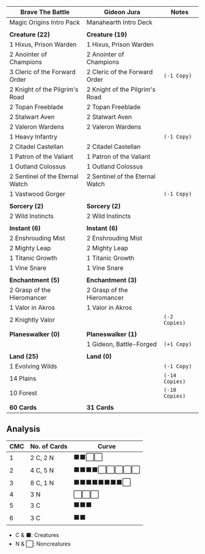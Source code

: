 | Brave The Battle | Gideon Jura | Notes 
|---|---|---
| Magic Origins Intro Pack | Manahearth Intro Deck |
| | |
| **Creature (22)** | **Creature (19)** |
| 1 Hixus, Prison Warden | 1 Hixus, Prison Warden |
| 2 Anointer of Champions | 2 Anointer of Champions |
| 3 Cleric of the Forward Order | 2 Cleric of the Forward Order | `(-1 Copy)`
| 2 Knight of the Pilgrim's Road | 2 Knight of the Pilgrim's Road |
| 2 Topan Freeblade | 2 Topan Freeblade |
| 2 Stalwart Aven | 2 Stalwart Aven |
| 2 Valeron Wardens | 2 Valeron Wardens |
| 1 Heavy Infantry | | `(-1 Copy)`
| 2 Citadel Castellan | 2 Citadel Castellan |
| 1 Patron of the Valiant | 1 Patron of the Valiant |
| 1 Outland Colossus | 1 Outland Colossus |
| 2 Sentinel of the Eternal Watch | 2 Sentinel of the Eternal Watch |
| 1 Vastwood Gorger | | `(-1 Copy)`
| | |
| **Sorcery (2)** | **Sorcery (2)** |
| 2 Wild Instincts | 2 Wild Instincts |
| | |
| **Instant (6)** | **Instant (6)** |
| 2 Enshrouding Mist | 2 Enshrouding Mist |
| 2 Mighty Leap | 2 Mighty Leap |
| 1 Titanic Growth | 1 Titanic Growth |
| 1 Vine Snare | 1 Vine Snare |
| | |
| **Enchantment (5)** | **Enchantment (3)** |
| 2 Grasp of the Hieromancer | 2 Grasp of the Hieromancer | 
| 1 Valor in Akros | 1 Valor in Akros |
| 2 Knightly Valor | | `(-2 Copies)`
| | |
| **Planeswalker (0)** | **Planeswalker (1)** |
| | 1 Gideon, Battle-Forged | `(+1 Copy)`
| | |
| **Land (25)** | **Land (0)** |
| 1 Evolving Wilds | | `(-1 Copy)`
| 14 Plains | | `(-14 Copies)`
| 10 Forest | | `(-10 Copies)`
| | |
| **60 Cards** | **31 Cards** |

## Analysis

| CMC | No. of Cards | Curve
|---|---|---
| 1 | 2 C, 2 N | &#11035;&#11035;&#11036;&#11036;
| 2 | 4 C, 5 N | &#11035;&#11035;&#11035;&#11035;&#11036;&#11036;&#11036;&#11036;&#11036;
| 3 | 8 C, 1 N | &#11035;&#11035;&#11035;&#11035;&#11035;&#11035;&#11035;&#11035;&#11036; 
| 4 | 3 N | &#11036;&#11036;&#11036;
| 5 | 3 C | &#11035;&#11035;&#11035;
| 6 | 3 C | &#11035;&#11035;
* C &amp; &#11035;: Creatures
* N &amp; &#11036;: Noncreatures
